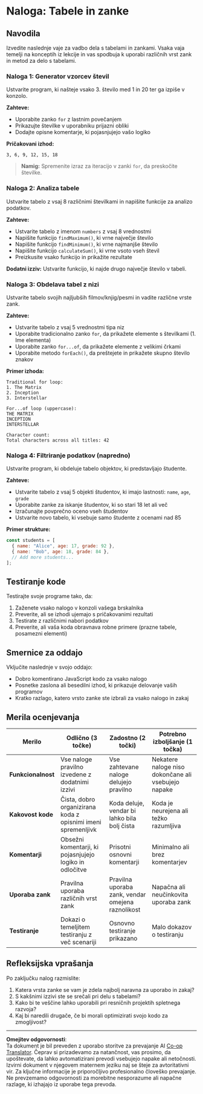 <!--
CO_OP_TRANSLATOR_METADATA:
{
  "original_hash": "8abcada0534e0fb3a7556ea3c5a2a8a4",
  "translation_date": "2025-10-25T00:19:31+00:00",
  "source_file": "2-js-basics/4-arrays-loops/assignment.md",
  "language_code": "sl"
}
-->
# Naloga: Tabele in zanke

## Navodila

Izvedite naslednje vaje za vadbo dela s tabelami in zankami. Vsaka vaja temelji na konceptih iz lekcije in vas spodbuja k uporabi različnih vrst zank in metod za delo s tabelami.

### Naloga 1: Generator vzorcev števil
Ustvarite program, ki našteje vsako 3. število med 1 in 20 ter ga izpiše v konzolo.

**Zahteve:**
- Uporabite zanko `for` z lastnim povečanjem
- Prikazujte številke v uporabniku prijazni obliki
- Dodajte opisne komentarje, ki pojasnjujejo vašo logiko

**Pričakovani izhod:**
```
3, 6, 9, 12, 15, 18
```

> **Namig:** Spremenite izraz za iteracijo v zanki `for`, da preskočite številke.

### Naloga 2: Analiza tabele
Ustvarite tabelo z vsaj 8 različnimi številkami in napišite funkcije za analizo podatkov.

**Zahteve:**
- Ustvarite tabelo z imenom `numbers` z vsaj 8 vrednostmi
- Napišite funkcijo `findMaximum()`, ki vrne največje število
- Napišite funkcijo `findMinimum()`, ki vrne najmanjše število  
- Napišite funkcijo `calculateSum()`, ki vrne vsoto vseh števil
- Preizkusite vsako funkcijo in prikažite rezultate

**Dodatni izziv:** Ustvarite funkcijo, ki najde drugo največje število v tabeli.

### Naloga 3: Obdelava tabel z nizi
Ustvarite tabelo svojih najljubših filmov/knjig/pesmi in vadite različne vrste zank.

**Zahteve:**
- Ustvarite tabelo z vsaj 5 vrednostmi tipa niz
- Uporabite tradicionalno zanko `for`, da prikažete elemente s številkami (1. Ime elementa)
- Uporabite zanko `for...of`, da prikažete elemente z velikimi črkami
- Uporabite metodo `forEach()`, da preštejete in prikažete skupno število znakov

**Primer izhoda:**
```
Traditional for loop:
1. The Matrix
2. Inception
3. Interstellar

For...of loop (uppercase):
THE MATRIX
INCEPTION
INTERSTELLAR

Character count:
Total characters across all titles: 42
```

### Naloga 4: Filtriranje podatkov (napredno)
Ustvarite program, ki obdeluje tabelo objektov, ki predstavljajo študente.

**Zahteve:**
- Ustvarite tabelo z vsaj 5 objekti študentov, ki imajo lastnosti: `name`, `age`, `grade`
- Uporabite zanke za iskanje študentov, ki so stari 18 let ali več
- Izračunajte povprečno oceno vseh študentov
- Ustvarite novo tabelo, ki vsebuje samo študente z ocenami nad 85

**Primer strukture:**
```javascript
const students = [
  { name: "Alice", age: 17, grade: 92 },
  { name: "Bob", age: 18, grade: 84 },
  // Add more students...
];
```

## Testiranje kode

Testirajte svoje programe tako, da:
1. Zaženete vsako nalogo v konzoli vašega brskalnika
2. Preverite, ali se izhodi ujemajo s pričakovanimi rezultati
3. Testirate z različnimi nabori podatkov
4. Preverite, ali vaša koda obravnava robne primere (prazne tabele, posamezni elementi)

## Smernice za oddajo

Vključite naslednje v svojo oddajo:
- Dobro komentirano JavaScript kodo za vsako nalogo
- Posnetke zaslona ali besedilni izhod, ki prikazuje delovanje vaših programov
- Kratko razlago, katero vrsto zanke ste izbrali za vsako nalogo in zakaj

## Merila ocenjevanja

| Merilo | Odlično (3 točke) | Zadostno (2 točki) | Potrebno izboljšanje (1 točka) |
| ------- | ----------------- | ------------------ | ----------------------------- |
| **Funkcionalnost** | Vse naloge pravilno izvedene z dodatnimi izzivi | Vse zahtevane naloge delujejo pravilno | Nekatere naloge niso dokončane ali vsebujejo napake |
| **Kakovost kode** | Čista, dobro organizirana koda z opisnimi imeni spremenljivk | Koda deluje, vendar bi lahko bila bolj čista | Koda je neurejena ali težko razumljiva |
| **Komentarji** | Obsežni komentarji, ki pojasnjujejo logiko in odločitve | Prisotni osnovni komentarji | Minimalno ali brez komentarjev |
| **Uporaba zank** | Pravilna uporaba različnih vrst zank | Pravilna uporaba zank, vendar omejena raznolikost | Napačna ali neučinkovita uporaba zank |
| **Testiranje** | Dokazi o temeljitem testiranju z več scenariji | Osnovno testiranje prikazano | Malo dokazov o testiranju |

## Refleksijska vprašanja

Po zaključku nalog razmislite:
1. Katera vrsta zanke se vam je zdela najbolj naravna za uporabo in zakaj?
2. S kakšnimi izzivi ste se srečali pri delu s tabelami?
3. Kako bi te veščine lahko uporabili pri resničnih projektih spletnega razvoja?
4. Kaj bi naredili drugače, če bi morali optimizirati svojo kodo za zmogljivost?

---

**Omejitev odgovornosti**:  
Ta dokument je bil preveden z uporabo storitve za prevajanje AI [Co-op Translator](https://github.com/Azure/co-op-translator). Čeprav si prizadevamo za natančnost, vas prosimo, da upoštevate, da lahko avtomatizirani prevodi vsebujejo napake ali netočnosti. Izvirni dokument v njegovem maternem jeziku naj se šteje za avtoritativni vir. Za ključne informacije je priporočljivo profesionalno človeško prevajanje. Ne prevzemamo odgovornosti za morebitne nesporazume ali napačne razlage, ki izhajajo iz uporabe tega prevoda.